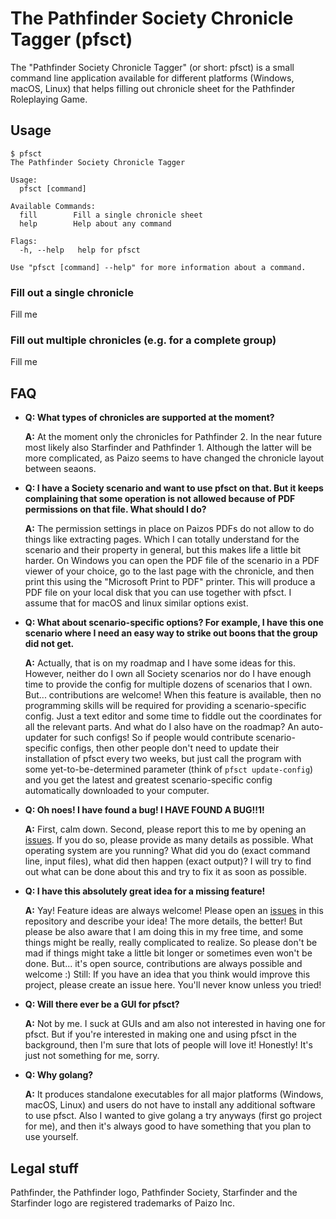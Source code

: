 # The Pathfinder Society Chronicle Tagger (pfsct)

The "Pathfinder Society Chronicle Tagger" (or short: pfsct) is a small
command line application available for different platforms (Windows,
macOS, Linux) that helps filling out chronicle sheet for the
Pathfinder Roleplaying Game.

## Usage

```
$ pfsct
The Pathfinder Society Chronicle Tagger

Usage:
  pfsct [command]

Available Commands:
  fill        Fill a single chronicle sheet
  help        Help about any command

Flags:
  -h, --help   help for pfsct

Use "pfsct [command] --help" for more information about a command.
```

### Fill out a single chronicle

Fill me

### Fill out multiple chronicles (e.g. for a complete group)

Fill me

## FAQ

* **Q: What types of chronicles are supported at the moment?**

  **A:** At the moment only the chronicles for Pathfinder 2. In the near future most likely also Starfinder and Pathfinder 1. Although the latter will be more complicated, as Paizo seems to have changed the chronicle layout between seaons.

* **Q: I have a Society scenario and want to use pfsct on that. But it keeps complaining that some operation is not allowed because of PDF permissions on that file. What should I do?**

  **A:** The permission settings in place on Paizos PDFs do not allow to do things like extracting pages. Which I can totally understand for the scenario and their property in general, but this makes life a little bit harder. On Windows you can open the PDF file of the scenario in a PDF viewer of your choice, go to the last page with the chronicle, and then print this using the "Microsoft Print to PDF" printer. This will produce a PDF file on your local disk that you can use together with pfsct. I assume that for macOS and linux similar options exist.

* **Q: What about scenario-specific options? For example, I have this one scenario where I need an easy way to strike out boons that the group did not get.**

  **A:** Actually, that is on my roadmap and I have some ideas for this. However, neither do I own all Society scenarios nor do I have enough time to provide the config for multiple dozens of scenarios that I own. But... contributions are welcome! When this feature is available, then no programming skills will be required for providing a scenario-specific config. Just a text editor and some time to fiddle out the coordinates for all the relevant parts. And what do I also have on the roadmap? An auto-updater for such configs! So if people would contribute scenario-specific configs, then other people don't need to update their installation of pfsct every two weeks, but just call the program with some yet-to-be-determined parameter (think of `pfsct update-config`) and you get the latest and greatest scenario-specific config automatically downloaded to your computer.

* **Q: Oh noes! I have found a bug! I HAVE FOUND A BUG!!1!**

  **A:** First, calm down. Second, please report this to me by opening an [issues](https://github.com/Blesmol/pfsct/issues). If you do so, please provide as many details as possible. What operating system are you running? What did you do (exact command line, input files), what did then happen (exact output)? I will try to find out what can be done about this and try to fix it as soon as possible.

* **Q: I have this absolutely great idea for a missing feature!**

  **A:** Yay! Feature ideas are always welcome! Please open an [issues](https://github.com/Blesmol/pfsct/issues) in this repository and describe your idea! The more details, the better! But please be also aware that I am doing this in my free time, and some things might be really, really complicated to realize. So please don't be mad if things might take a little bit longer or sometimes even won't be done. But... it's open source, contributions are always possible and welcome :) Still: If you have an idea that you think would improve this project, please create an issue here. You'll never know unless you tried!

* **Q: Will there ever be a GUI for pfsct?**

  **A:** Not by me. I suck at GUIs and am also not interested in having one for pfsct. But if you're interested in making one and using pfsct in the background, then I'm sure that lots of people will love it! Honestly! It's just not something for me, sorry.

* **Q: Why golang?**

  **A:** It produces standalone executables for all major platforms (Windows, macOS, Linux) and users do not have to install any additional software to use pfsct. Also I wanted to give golang a try anyways (first go project for me), and then it's always good to have something that you plan to use yourself.

## Legal stuff

Pathfinder, the Pathfinder logo, Pathfinder Society, Starfinder and the Starfinder logo are registered trademarks of Paizo Inc.

